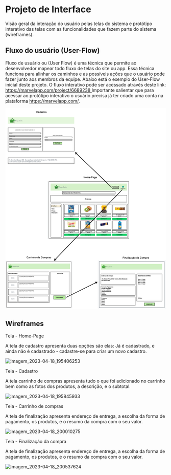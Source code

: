 
# Projeto de Interface

Visão geral da interação do usuário pelas telas do sistema e protótipo interativo das telas com as funcionalidades que fazem parte do sistema (wireframes).

## Fluxo do usuário (User-Flow)

Fluxo de usuário ou (User Flow) é uma técnica que permite ao desenvolvedor mapear todo fluxo de telas do site ou app. Essa técnica funciona para alinhar os caminhos e as possíveis ações que o usuário pode fazer junto aos membros da equipe. 
Abaixo está o exemplo do User-Flow inicial deste projeto. O fluxo interativo pode ser acessado através deste link: [https://marvelapp.com/project/6689238 ](https://marvelapp.com/prototype/7724d55/screen/91379128) 
Importante salientar que para acessar ao protótipo interativo o usuário precisa já ter criado uma conta na plataforma https://marvelapp.com/. 



<img src="https://github.com/ICEI-PUC-Minas-PMV-ADS/pmv-ads-2023-1-e1-proj-web-t15-e1-proj-web-t15-time-1-projprecocerto/blob/5c8ab95b508cd349846a78fbbf5007175b5319e6/docs/img/User_Flow.drawio.png" width="550px"/>


## Wireframes

Tela - Home-Page

A tela de cadastro apresenta duas opções são elas:
Já é cadastrado, e ainda não é cadastrado - cadastre-se para criar um novo cadastro.

![imagem_2023-04-18_195406253](https://user-images.githubusercontent.com/126032592/232922122-dc7ec943-190a-450b-8e86-63db7618b93b.png)

Tela - Cadastro

A tela carrinho de compras apresenta tudo o que foi adicionado no carrinho bem como as fotos dos produtos, a descrição, e o subtotal.

![imagem_2023-04-18_195845933](https://user-images.githubusercontent.com/126032592/232922801-640ffa76-3d4a-4102-8e68-ecc56475977c.png)

Tela - Carrinho de compras

A tela de finalização apresenta endereço de entrega, a escolha da forma de pagamento, os produtos, e o resumo da compra com o seu valor.

![imagem_2023-04-18_200010275](https://user-images.githubusercontent.com/126032592/232922980-717d1816-5bf3-4233-bd8d-74c72ca10131.png)

Tela - Finalização da compra

A tela de finalização apresenta endereço de entrega, a escolha da forma de pagamento, os produtos, e o resumo da compra com o seu valor.

![imagem_2023-04-18_200537624](https://user-images.githubusercontent.com/126032592/232923640-6d619ac0-27e4-4f96-8cc1-952a7eedc604.png)
